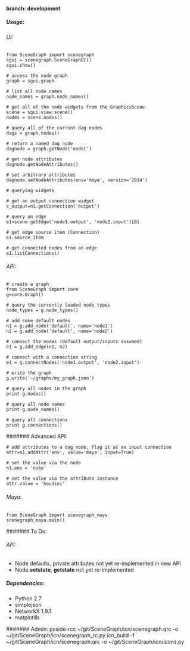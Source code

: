 #### branch: development

##### Usage:

###### UI:

    from SceneGraph import scenegraph
    sgui = scenegraph.SceneGraphUI()
    sgui.show()
    
    # access the node graph
    graph = sgui.graph

    # list all node names
    node_names = graph.node_names()

    # get all of the node widgets from the GraphicsScene
    scene = sgui.view.scene()
    nodes = scene.nodes()

    # query all of the current dag nodes
    dags = graph.nodes()

    # return a named dag node
    dagnode = graph.getNode('node1')

    # get node attributes
    dagnode.getNodeAttributes()
        
    # set arbitrary attributes
    dagnode.setNodeAttributes(env='maya', version='2014')

    # querying widgets

    # get an output connection widget
    c_output=n1.getConnection('output')

    # query an edge 
    e1=scene.getEdge('node1.output', 'node2.input')[0]

    # get edge source item (Connection)
    e1.source_item

    # get connected nodes from an edge
    e1.listConnections()


###### API:

    # create a graph
    from SceneGraph import core
    g=core.Graph()

    # query the currently loaded node types
    node_types = g.node_types()

    # add some default nodes
    n1 = g.add_node('default', name='node1')
    n2 = g.add_node('default', name='node2')

    # connect the nodes (default output/inputs assumed)
    e1 = g.add_edge(n1, n2)

    # connect with a connection string
    e1 = g.connectNodes('node1.output', 'node2.input')

    # write the graph
    g.write('~/graphs/my_graph.json')

    # query all nodes in the graph
    print g.nodes()

    # query all node names
    print g.node_names()

    # query all connections
    print g.connections()


####### Advanced API:

    # add attributes to a dag node, flag it as an input connection
    attr=n1.addAttr('env', value='maya', input=True)

    # set the value via the node
    n1.env = 'nuke'

    # set the value via the attribute instance
    attr.value = 'houdini'


###### Maya:
    from SceneGraph import scenegraph_maya
    scenegraph_maya.main()



####### To Do:
###### API:
- Node defaults, private attributes not yet re-implemented in new API
- Node.__setstate__, __getstate__ not yet re-implemented

##### Dependencies:
- Python 2.7
- simplejson
- NetworkX 1.9.1
- matplotlib


####### Admin:
pyside-rcc ~/git/SceneGraph/icn/scenegraph.qrc -o ~/git/SceneGraph/icn/scenegraph_rc.py
icn_build -f ~/git/SceneGraph/icn/scenegraph.qrc -o ~/git/SceneGraph/icn/icons.py